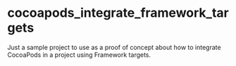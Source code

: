 # cocoapods_integrate_framework_targets
Just a sample project to use as a proof of concept about how to integrate CocoaPods in a project using Framework targets.

